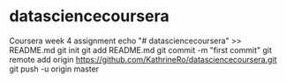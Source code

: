 # datasciencecoursera
Coursera week 4 assignment
echo "# datasciencecoursera" >> README.md
git init
git add README.md
git commit -m "first commit"
git remote add origin https://github.com/KathrineRo/datasciencecoursera.git
git push -u origin master
